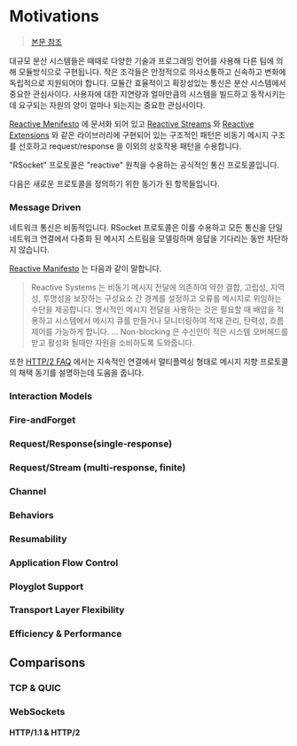 # Motivations

> [본문 참조](http://rsocket.io/docs/Motivations)

대규모 분산 시스템들은 때때로 다양한 기술과 프로그래밍 언어를 사용해 다른 팀에 의해 모듈방식으로 구현됩니다.
작은 조각들은 안정적으로 의사소통하고 신속하고 변화에 독립적으로 지원되어야 합니다.
모듈간 효율적이고 확장성있는 통신은 분산 시스템에서 중요한 관심사이다. 
사용자에 대한 지연량과 얼마만큼의 시스템을 빌드하고 동작시키는데 요구되는 자원의 양이 얼마나 되는지는 중요한 관심사이다.

[Reactive Menifesto](https://www.reactivemanifesto.org/) 에 문서화 되어 있고 
[Reactive Streams](http://www.reactive-streams.org/) 와 [Reactive Extensions](http://reactivex.io/) 와 같은 라이브러리에 구현되어 있는 구조적인 패턴은 비동기 메시지 구조를 선호하고 
request/response 을 이외의 상호작용 패턴을 수용합니다.

"RSocket" 프로토콜은 "reactive" 원칙을 수용하는 공식적인 통신 프로토콜입니다.

다음은 새로운 프로토콜을 정의하기 위한 동기가 된 항목들입니다.

### Message Driven
네트워크 통신은 비동적입니다. RSocket 프로토콜은 이를 수용하고 모든 통신을 단일 네트워크 연결에서 다중화 된 메시지 스트림을 모델링하며
응답을 기다리는 동안 차단하지 않습니다.

[Reactive Manifesto](http://www.reactivemanifesto.org/) 는 다음과 같이 말합니다.
> Reactive Systems 는 비동기 메시지 전달에 의존하여 약한 결합, 고립성, 지역성, 투명성을 보장하는 구성요소 간 경계를 설정하고
> 오류를 메시지로 위임하는 수단을 제공합니다. 명시적인 메시지 전달을 사용하는 것은 필요할 때 배압을 적용하고 시스템에서 메시지 큐를 
> 만들거나 모니터링하여 적재 관리, 탄력성, 흐름 제어를 가능하게 합니다.
> ... Non-blocking 은 수신인이 적은 시스템 오버헤드를 받고 활성화 될때만 자원을 소비하도록 도와줍니다.

또한 [HTTP/2 FAQ](https://http2.github.io/faq/#why-is-http2-multiplexed) 에서는 지속적인 연결에서 멀티플렉싱 형태로 메시지 지향 프로토콜의 채택 동기를 설명하는데 도움을 줍니다.

### Interaction Models

### Fire-andForget

### Request/Response(single-response)

### Request/Stream (multi-response, finite)
 
### Channel

### Behaviors

### Resumability

### Application Flow Control

### Ployglot Support

### Transport Layer Flexibility

### Efficiency & Performance

## Comparisons

### TCP & QUIC

### WebSockets

#### HTTP/1.1 & HTTP/2
